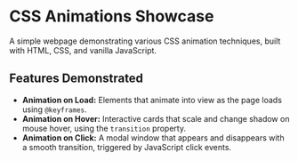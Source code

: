 # CSS Animations Showcase

A simple webpage demonstrating various CSS animation techniques, built with HTML, CSS, and vanilla JavaScript.

## Features Demonstrated
-   **Animation on Load:** Elements that animate into view as the page loads using `@keyframes`.
-   **Animation on Hover:** Interactive cards that scale and change shadow on mouse hover, using the `transition` property.
-   **Animation on Click:** A modal window that appears and disappears with a smooth transition, triggered by JavaScript click events.
